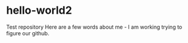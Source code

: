 # hello-world2
Test repository
Here are a few words about me - I am working trying to figure our github.

